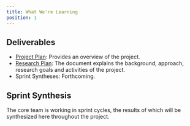 ```yaml
---
title: What We're Learning
position: 1
---
```


## Deliverables

* [Project Plan](https://docs.google.com/document/d/1U3ie2l3x8hNtROPeZ3QuJHf0PSVwMrnA5QyY1hWVb0w/edit?usp=sharing): Provides an overview of the project.
* [Research Plan](https://docs.google.com/presentation/d/1VQ1bJJBFIaRRG0AxgzoOsQic9d9JhhZra4-enwl_LGM/edit?usp=sharing): The document explains the background, approach, research goals and activities of the project.
* Sprint Syntheses: Forthcoming.

## Sprint Synthesis

The core team is working in sprint cycles, the results of which will be synthesized here throughout the project.





